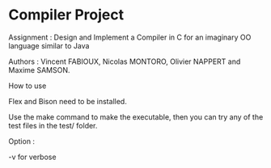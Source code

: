 # Compiler Project

Assignment : Design and Implement a Compiler in C for an imaginary OO language similar to Java

Authors : Vincent FABIOUX, Nicolas MONTORO, Olivier NAPPERT and Maxime SAMSON.

How to use

Flex and Bison need to be installed. 

Use the make command to make the executable, then you can try any of the test files in the test/ folder.

Option :

-v for verbose
